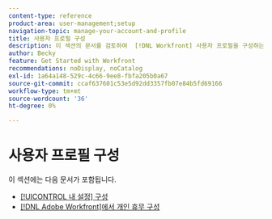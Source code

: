 ```yaml
---
content-type: reference
product-area: user-management;setup
navigation-topic: manage-your-account-and-profile
title: 사용자 프로필 구성
description: 이 섹션의 문서를 검토하여  [!DNL Workfront] 사용자 프로필을 구성하는 방법을 알아보십시오.
author: Becky
feature: Get Started with Workfront
recommendations: noDisplay, noCatalog
exl-id: 1a64a148-529c-4c66-9ee8-fbfa205b0a67
source-git-commit: ccaf637601c53e5d92dd3357fb07e84b5fd69166
workflow-type: tm+mt
source-wordcount: '36'
ht-degree: 0%

---
```


# 사용자 프로필 구성

이 섹션에는 다음 문서가 포함됩니다.

* [[!UICONTROL 내 설정] 구성](../../../workfront-basics/manage-your-account-and-profile/configuring-your-user-profile/configure-my-settings.md)
* [ [!DNL Adobe Workfront]에서 개인 휴무 구성](../../../workfront-basics/manage-your-account-and-profile/configuring-your-user-profile/personal-time-overview.md)
